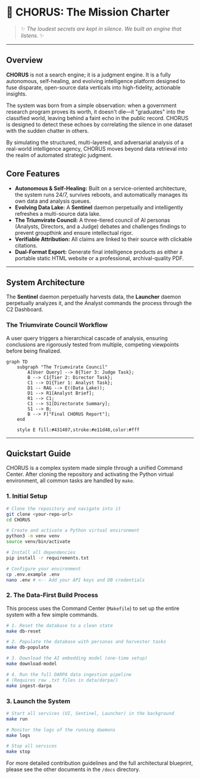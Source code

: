 # 🔱 CHORUS: The Mission Charter

> ✨ _The loudest secrets are kept in silence. We built an engine that listens._ ✨

---

## Overview

**CHORUS** is not a search engine; it is a judgment engine. It is a fully autonomous, self-healing, and evolving intelligence platform designed to fuse disparate, open-source data verticals into high-fidelity, actionable insights.

The system was born from a simple observation: when a government research program proves its worth, it doesn't die—it "graduates" into the classified world, leaving behind a faint echo in the public record. CHORUS is designed to detect these echoes by correlating the silence in one dataset with the sudden chatter in others.

By simulating the structured, multi-layered, and adversarial analysis of a real-world intelligence agency, CHORUS moves beyond data retrieval into the realm of automated strategic judgment.

## Core Features

- **Autonomous & Self-Healing:** Built on a service-oriented architecture, the system runs 24/7, survives reboots, and automatically manages its own data and analysis queues.
- **Evolving Data Lake:** A **Sentinel** daemon perpetually and intelligently refreshes a multi-source data lake.
- **The Triumvirate Council:** A three-tiered council of AI personas (Analysts, Directors, and a Judge) debates and challenges findings to prevent groupthink and ensure intellectual rigor.
- **Verifiable Attribution:** All claims are linked to their source with clickable citations.
- **Dual-Format Export:** Generate final intelligence products as either a portable static HTML website or a professional, archival-quality PDF.

---

## System Architecture

The **Sentinel** daemon perpetually harvests data, the **Launcher** daemon perpetually analyzes it, and the Analyst commands the process through the C2 Dashboard.

### The Triumvirate Council Workflow

A user query triggers a hierarchical cascade of analysis, ensuring conclusions are rigorously tested from multiple, competing viewpoints before being finalized.

```mermaid
graph TD
    subgraph "The Triumvirate Council"
        A[User Query] --> B{Tier 3: Judge Task};
        B --> C1{Tier 2: Director Task};
        C1 --> D1{Tier 1: Analyst Task};
        D1 -- RAG --> E((Data Lake));
        D1 --> R1[Analyst Brief];
        R1 --> C1;
        C1 --> S1[Directorate Summary];
        S1 --> B;
        B --> F["Final CHORUS Report"];
    end

    style E fill:#431407,stroke:#e11d48,color:#fff
```

---

## Quickstart Guide

CHORUS is a complex system made simple through a unified Command Center. After cloning the repository and activating the Python virtual environment, all common tasks are handled by `make`.

### 1. Initial Setup

```bash
# Clone the repository and navigate into it
git clone <your-repo-url>
cd CHORUS

# Create and activate a Python virtual environment
python3 -m venv venv
source venv/bin/activate

# Install all dependencies
pip install -r requirements.txt

# Configure your environment
cp .env.example .env
nano .env # <-- Add your API keys and DB credentials
```

### 2. The Data-First Build Process

This process uses the Command Center (`Makefile`) to set up the entire system with a few simple commands.

```bash
# 1. Reset the database to a clean state
make db-reset

# 2. Populate the database with personas and harvester tasks
make db-populate

# 3. Download the AI embedding model (one-time setup)
make download-model

# 4. Run the full DARPA data ingestion pipeline
# (Requires raw .txt files in data/darpa/)
make ingest-darpa
```

### 3. Launch the System

```bash
# Start all services (UI, Sentinel, Launcher) in the background
make run

# Monitor the logs of the running daemons
make logs

# Stop all services
make stop
```

For more detailed contribution guidelines and the full architectural blueprint, please see the other documents in the `/docs` directory.